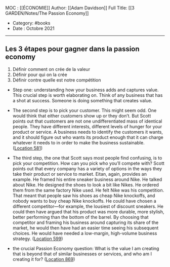 MOC : [[ÉCONOMIE]]
Author: [[Adam Davidson]]
Full Title: [[3 GARDEN/Notes/The Passion Economy]]
- Category: #books 
- Date : Octobre 2021
***

## Les 3 étapes pour gagner dans la passion economy
1. Définir comment on crée de la valeur
2. Définir pour qui on la crée
3. Définir contre quelle est notre compétition

- Step one: understanding how your business adds and captures value. This crucial step is worth elaborating on. Think of any business that has a shot at success. Someone is doing something that creates value. 
- The second step is to pick your customer. This might seem odd. One would think that either customers show up or they don’t. But Scott points out that customers are not one undifferentiated mass of identical people. They have different interests, different levels of hunger for your product or service. A business needs to identify the customers it wants, and it should figure out who wants its product enough that it can charge whatever it needs to in order to make the business sustainable. ([Location 581](https://readwise.io/to_kindle?action=open&asin=B07Q231X35&location=581))
- The third step, the one that Scott says most people find confusing, is to pick your competition. How can you pick who you’ll compete with? Scott points out that every company has a variety of options in the ways they take their product or service to market. Eitan, again, provides an example. He framed his entire sneaker business around Nike. He talked about Nike. He designed the shoes to look a bit like Nikes. He ordered them from the same factory Nike used. He felt Nike was his competition. That meant that people saw his shoes as cheap Nike knockoffs, and nobody wants to buy cheap Nike knockoffs. He could have chosen a different competitor—for example, the lousiest of discount sneakers. He could then have argued that his product was more durable, more stylish, better performing than the bottom of the barrel. By choosing that competitor and framing his business around capturing its share of the market, he would then have had an easier time seeing his subsequent choices. He would have needed a low-margin, high-volume business strategy. ([Location 599](https://readwise.io/to_kindle?action=open&asin=B07Q231X35&location=599))

- the crucial Passion Economy question: What is the value I am creating that is beyond that of similar businesses or services, and who am I creating it for? ([Location 869](https://readwise.io/to_kindle?action=open&asin=B07Q231X35&location=869))